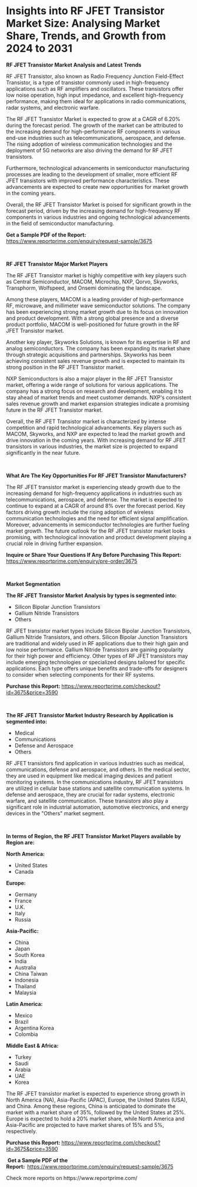 <p><h1>Insights into RF JFET Transistor Market Size: Analysing Market Share, Trends, and Growth from 2024 to 2031</h1></p><p><strong>RF JFET Transistor Market Analysis and Latest Trends</strong></p>
<p><p>RF JFET Transistor, also known as Radio Frequency Junction Field-Effect Transistor, is a type of transistor commonly used in high-frequency applications such as RF amplifiers and oscillators. These transistors offer low noise operation, high input impedance, and excellent high-frequency performance, making them ideal for applications in radio communications, radar systems, and electronic warfare.</p><p>The RF JFET Transistor Market is expected to grow at a CAGR of 6.20% during the forecast period. The growth of the market can be attributed to the increasing demand for high-performance RF components in various end-use industries such as telecommunications, aerospace, and defense. The rising adoption of wireless communication technologies and the deployment of 5G networks are also driving the demand for RF JFET transistors.</p><p>Furthermore, technological advancements in semiconductor manufacturing processes are leading to the development of smaller, more efficient RF JFET transistors with improved performance characteristics. These advancements are expected to create new opportunities for market growth in the coming years.</p><p>Overall, the RF JFET Transistor Market is poised for significant growth in the forecast period, driven by the increasing demand for high-frequency RF components in various industries and ongoing technological advancements in the field of semiconductor manufacturing.</p></p>
<p><strong>Get a Sample PDF of the Report:&nbsp;</strong> <a href="https://www.reportprime.com/enquiry/request-sample/3675">https://www.reportprime.com/enquiry/request-sample/3675</a></p>
<p>&nbsp;</p>
<p><strong>RF JFET Transistor Major Market Players</strong></p>
<p><p>The RF JFET Transistor market is highly competitive with key players such as Central Semiconductor, MACOM, Microchip, NXP, Qorvo, Skyworks, Transphorm, Wolfspeed, and Onsemi dominating the landscape. </p><p>Among these players, MACOM is a leading provider of high-performance RF, microwave, and millimeter wave semiconductor solutions. The company has been experiencing strong market growth due to its focus on innovation and product development. With a strong global presence and a diverse product portfolio, MACOM is well-positioned for future growth in the RF JFET Transistor market.</p><p>Another key player, Skyworks Solutions, is known for its expertise in RF and analog semiconductors. The company has been expanding its market share through strategic acquisitions and partnerships. Skyworks has been achieving consistent sales revenue growth and is expected to maintain its strong position in the RF JFET Transistor market.</p><p>NXP Semiconductors is also a major player in the RF JFET Transistor market, offering a wide range of solutions for various applications. The company has a strong focus on research and development, enabling it to stay ahead of market trends and meet customer demands. NXP's consistent sales revenue growth and market expansion strategies indicate a promising future in the RF JFET Transistor market.</p><p>Overall, the RF JFET Transistor market is characterized by intense competition and rapid technological advancements. Key players such as MACOM, Skyworks, and NXP are expected to lead the market growth and drive innovation in the coming years. With increasing demand for RF JFET transistors in various industries, the market size is projected to expand significantly in the near future.</p></p>
<p>&nbsp;</p>
<p><strong>What Are The Key Opportunities For RF JFET Transistor Manufacturers?</strong></p>
<p><p>The RF JFET transistor market is experiencing steady growth due to the increasing demand for high-frequency applications in industries such as telecommunications, aerospace, and defense. The market is expected to continue to expand at a CAGR of around 8% over the forecast period. Key factors driving growth include the rising adoption of wireless communication technologies and the need for efficient signal amplification. Moreover, advancements in semiconductor technologies are further fueling market growth. The future outlook for the RF JFET transistor market looks promising, with technological innovation and product development playing a crucial role in driving further expansion.</p></p>
<p><strong>Inquire or Share Your Questions If Any Before Purchasing This Report:</strong> <a href="https://www.reportprime.com/enquiry/pre-order/3675">https://www.reportprime.com/enquiry/pre-order/3675</a></p>
<p>&nbsp;</p>
<p><strong>Market Segmentation</strong></p>
<p><strong>The RF JFET Transistor Market Analysis by types is segmented into:</strong></p>
<p><ul><li>Silicon Bipolar Junction Transistors</li><li>Gallium Nitride Transistors</li><li>Others</li></ul></p>
<p><p>RF JFET transistor market types include Silicon Bipolar Junction Transistors, Gallium Nitride Transistors, and others. Silicon Bipolar Junction Transistors are traditional and widely used in RF applications due to their high gain and low noise performance. Gallium Nitride Transistors are gaining popularity for their high power and efficiency. Other types of RF JFET transistors may include emerging technologies or specialized designs tailored for specific applications. Each type offers unique benefits and trade-offs for designers to consider when selecting components for their RF systems.</p></p>
<p><strong>Purchase this Report:&nbsp;</strong><a href="https://www.reportprime.com/checkout?id=3675&price=3590">https://www.reportprime.com/checkout?id=3675&price=3590</a></p>
<p>&nbsp;</p>
<p><strong>The RF JFET Transistor Market Industry Research by Application is segmented into:</strong></p>
<p><ul><li>Medical</li><li>Communications</li><li>Defense and Aerospace</li><li>Others</li></ul></p>
<p><p>RF JFET transistors find application in various industries such as medical, communications, defense and aerospace, and others. In the medical sector, they are used in equipment like medical imaging devices and patient monitoring systems. In the communications industry, RF JFET transistors are utilized in cellular base stations and satellite communication systems. In defense and aerospace, they are crucial for radar systems, electronic warfare, and satellite communication. These transistors also play a significant role in industrial automation, automotive electronics, and energy devices in the "Others" market segment.</p></p>
<p>&nbsp;</p>
<p><strong>In terms of Region, the RF JFET Transistor Market Players available by Region are:</strong></p>
<p>
    <p> <strong> North America: </strong>
        <ul>
            <li>United States</li>
            <li>Canada</li>
        </ul>
        </p> 
    <p> <strong> Europe: </strong>
        <ul>
            <li>Germany</li>
            <li>France</li>
            <li>U.K.</li>
            <li>Italy</li>
            <li>Russia</li>
        </ul>
        </p> 
    <p> <strong> Asia-Pacific: </strong>
        <ul>
            <li>China</li>
            <li>Japan</li>
            <li>South Korea</li>
            <li>India</li>
            <li>Australia</li>
            <li>China Taiwan</li>
            <li>Indonesia</li>
            <li>Thailand</li>
            <li>Malaysia</li>
        </ul>
        </p> 
    <p> <strong> Latin America: </strong>
        <ul>
            <li>Mexico</li>
            <li>Brazil</li>
            <li>Argentina Korea</li>
            <li>Colombia</li>
        </ul>
        </p> 
    <p> <strong> Middle East & Africa: </strong>
        <ul>
            <li>Turkey</li>
            <li>Saudi</li>
            <li>Arabia</li>
            <li>UAE</li>
            <li>Korea</li>
        </ul>
    </p>
    </p>
<p><p>The RF JFET transistor market is expected to experience strong growth in North America (NA), Asia-Pacific (APAC), Europe, the United States (USA), and China. Among these regions, China is anticipated to dominate the market with a market share of 35%, followed by the United States at 25%. Europe is expected to hold a 20% market share, while North America and Asia-Pacific are projected to have market shares of 15% and 5%, respectively.</p></p>
<p><strong>Purchase this Report: </strong><a href="https://www.reportprime.com/checkout?id=3675&price=3590">https://www.reportprime.com/checkout?id=3675&price=3590</a></p>
<p>&nbsp;<strong>Get a Sample PDF of the Report:&nbsp;&nbsp;</strong><a href="https://www.reportprime.com/enquiry/request-sample/3675">https://www.reportprime.com/enquiry/request-sample/3675</a></p>
<p><strong></strong></p>
<p>Check more reports on https://www.reportprime.com/</p>